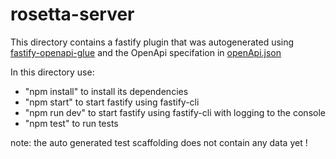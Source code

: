 # rosetta-server

This directory contains a fastify plugin that was autogenerated using 
[fastify-openapi-glue](https://github.com/seriousme/fastify-openapi-glue) and 
the OpenApi specifation in [openApi.json](openApi.json)

In this directory use:
+ "npm install" to install its dependencies
+ "npm start" to start fastify using fastify-cli
+ "npm run dev" to start fastify using fastify-cli with logging to the console
+ "npm test" to run tests

note: the auto generated test scaffolding does not contain any data yet !

